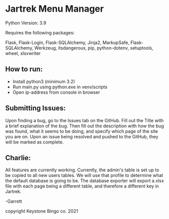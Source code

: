 # Jartrek Menu Manager

Python Version: 3.9

Requires the following packages:

Flask, Flask-Login, Flask-SQLAlchemy, Jinja2,
MarkupSafe, Flask-SQLAlchemy, Werkzeug,
itsdangerous, pip, python-dotenv,
setuptools, wheel, xlsxwriter


How to run:
-
- Install python3 (minimum 3.2)
- Run main.py using python.exe in venv/scripts
- Open ip-address from console in browser

Submitting Issues:
-
Upon finding a bug, go to the Issues tab on the GitHub. Fill out the Title
with a brief explanation of the bug. Then fill out the description with
how the bug was found, what it seems to be doing, and specify which page
of the site you are on. Upon an issue being resolved and pushed
to the GitHub, they will be marked as complete.

Charlie:
-
All features are currently working. Currently, the admin's table is set up to be copied
to all new users tables. We will use that profile to determine what the default database
is going to be. The database exporter will export a xlsx file with each page being a different
table, and therefore a different key in Jartrek.

-Garrett 

copyright Keystone Bingo co. 2021
